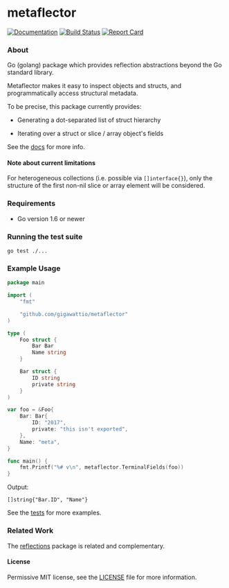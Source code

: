 # metaflector

[![Documentation](https://godoc.org/github.com/gigawattio/metaflector?status.svg)](https://godoc.org/github.com/gigawattio/metaflector)
[![Build Status](https://travis-ci.org/gigawattio/metaflector.svg?branch=master)](https://travis-ci.org/gigawattio/metaflector)
[![Report Card](https://goreportcard.com/badge/github.com/gigawattio/metaflector)](https://goreportcard.com/report/github.com/gigawattio/metaflector)

### About

Go (golang) package which provides reflection abstractions beyond the Go standard library.

Metaflector makes it easy to inspect objects and structs, and programmatically access structural metadata.

To be precise, this package currently provides:

* Generating a dot-separated list of struct hierarchy

* Iterating over a struct or slice / array object's fields

See the [docs](https://godoc.org/github.com/gigawattio/metaflector) for more info.

#### Note about current limitations

For heterogeneous collections (i.e. possible via `[]interface{}`), only the structure of the first non-nil slice or array element will be considered.

### Requirements

* Go version 1.6 or newer

### Running the test suite

    go test ./...

### Example Usage

```go
package main

import (
    "fmt"

    "github.com/gigawattio/metaflector"
)

type (
    Foo struct {
        Bar Bar
        Name string
    }

    Bar struct {
        ID string
        private string
    }
)

var foo = &Foo{
    Bar: Bar{
        ID: "2017",
        private: "this isn't exported",
    },
    Name: "meta",
}

func main() {
    fmt.Printf("%# v\n", metaflector.TerminalFields(foo))
}
```

Output:

```
[]string{"Bar.ID", "Name"}
```

See the [tests](https://github.com/gigawattio/metaflector/blob/master/terminal_fields_test.go#L56-L100) for more examples.

### Related Work

The [reflections](https://github.com/oleiade/reflections) package is related and complementary.

#### License

Permissive MIT license, see the [LICENSE](LICENSE) file for more information.

